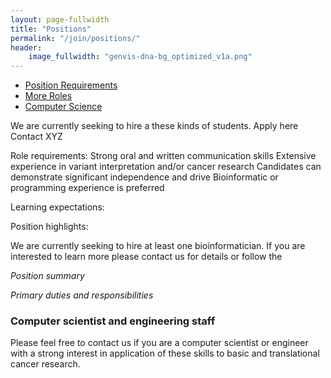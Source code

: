```yaml
---
layout: page-fullwidth
title: "Positions"
permalink: "/join/positions/"
header:
    image_fullwidth: "genvis-dna-bg_optimized_v1a.png"
---
```


<div data-magellan-expedition="fixed">
  <ul class="sub-nav">
    <li data-magellan-arrival="JobRequirements"><a href="#cvc">Position Requirements</a></li>
    <li data-magellan-arrival="bioinfostaff"><a href="#bioinfostaff">More Roles</a></li>
    <li data-magellan-arrival="cs_eng"><a href="#cs_eng">Computer Science</a></li>
  </ul>
</div>

<a name="JobRequirements"></a>

We are currently seeking to hire a these kinds of students. Apply here Contact XYZ

Role requirements:
Strong oral and written communication skills
Extensive experience in variant interpretation and/or cancer research
Candidates can demonstrate significant independence and drive
Bioinformatic or programming experience is preferred

Learning expectations:


Position highlights:


<a name="bioinfostaff"></a>

We are currently seeking to hire at least one bioinformatician. If you are interested to learn more please contact us for details or follow the 

*Position summary*


*Primary duties and responsibilities*


<a name="cs_eng"></a>
### Computer scientist and engineering staff

Please feel free to contact us if you are a computer scientist or engineer with a strong interest in application of these skills to basic and translational cancer research.
